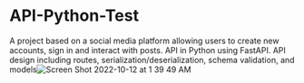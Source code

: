 # API-Python-Test
A project based on a social media platform allowing users to create new accounts, sign in and interact with posts. API in Python using FastAPI. API design including routes, serialization/deserialization, schema validation, and models![Screen Shot 2022-10-12 at 1 39 49 AM](https://user-images.githubusercontent.com/92273631/195259525-2b841c07-e99f-4397-8f9a-323436fb9489.png)

